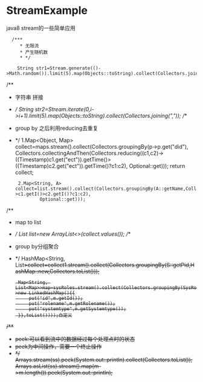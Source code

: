# StreamExample
 java8 stream的一些简单应用

      /***
         * 无限流
         * 产生随机数
         * */

        String str1=Stream.generate(()->Math.random()).limit(5).map(Objects::toString).collect(Collectors.joining(","));
/**
 * 字符串 拼接
 * */
        String str2=Stream.iterate(0,i->i+1).limit(5).map(Objects::toString).collect(Collectors.joining(","));
/**
 * group by 之后利用reducing去重复
 * */
        1.Map<Object, Map> collect=maps.stream().collect(Collectors.groupingBy(p->p.get("did"),
                Collectors.collectingAndThen(Collectors.reducing((c1,c2)->((Timestamp)c1.get("ect")).getTime()>((Timestamp)c2.get("ect")).getTime()?c1:c2),
                        Optional::get)));
        return collect;

        2.Map<String, A> collect=list.stream().collect(Collectors.groupingBy(A::getName,Collectors.collectingAndThen(Collectors.reducing((c1,c2)->c1.getI()>c2.getI()?c1:c2),
                Optional::get)));
/**
 * map to list
 * */
        List<A> list=new ArrayList<>(collect.values());
/**
 * group by分组聚合
 * */
        HashMap<String, List<S>>collect=collect1.stream().collect(Collectors.groupingBy(S::getPid,HashMap::new,Collectors.toList()));

        Map<String, List<Map>>map=sysRoles.stream().collect(Collectors.groupingBy(SysRole::getFz,Collectors.mapping(m->new LinkedHashMap(){{
            put("id",m.getId());
            put("rolename",m.getRolename());
            put("systemtype",m.getSystemtype());
        }},toList())));自定义

/**
 * peek:可以看到流中的数据经过每个处理点时的状态
 * peek为中间操作，需要一个终止操作
 * */
        Arrays.stream(ss).peek(System.out::println).collect(Collectors.toList());
        Arrays.asList(ss).stream().map(m->m.length()).peek(System.out::println);
